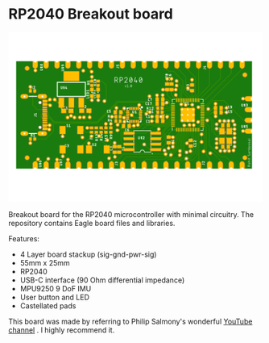 # RP2040 Breakout board

![Board Preview](/rp2040.png)

Breakout board for the RP2040 microcontroller with minimal circuitry.
The repository contains Eagle board files and libraries.

Features:
- 4 Layer board stackup (sig-gnd-pwr-sig)
- 55mm x 25mm
- RP2040
- USB-C interface (90 Ohm differential impedance)
- MPU9250 9 DoF IMU
- User button and LED
- Castellated pads

This board was made by referring to Philip Salmony's wonderful [YouTube channel](https://www.youtube.com/c/PhilS94/videos) . I highly recommend it.
